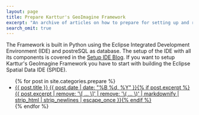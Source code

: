 ```yaml
---
layout: page
title: Prepare Karttur's GeoImagine Framework
excerpt: "An archive of articles on how to prepare for setting up and run Karttur's GeoImagine Framework."
search_omit: true
---
```


The Framework is built in Python using the Eclipse Integrated Development Environment (IDE) and postreSQL as database. The setup of the IDE with all its components is covered in the [Setup IDE Blog](https://karttur.github.io/setup-ide/). If you want to setup Karttur's GeoImagine Framework you have to start with building the Eclipse Spatial Data IDE (SPIDE).

<ul class="post-list">
{% for post in site.categories.prepare %}
  <li><article><a href="{{ site.url }}{{ post.url }}">{{ post.title }} <span class="entry-date"><time datetime="{{ post.date | date_to_xmlschema }}">{{ post.date | date: "%B %d, %Y" }}</time></span>{% if post.excerpt %} <span class="excerpt">{{ post.excerpt | remove: '\[ ... \]' | remove: '\( ... \)' | markdownify | strip_html | strip_newlines | escape_once }}</span>{% endif %}</a></article></li>
{% endfor %}
</ul>
